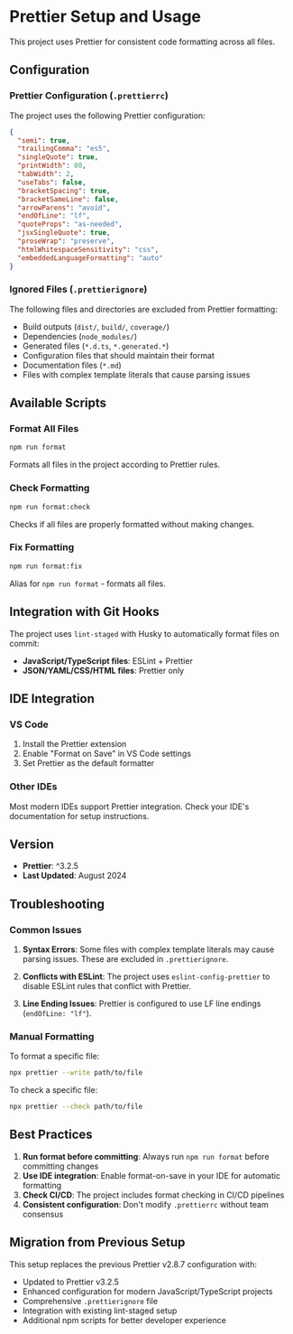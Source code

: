 # Prettier Setup and Usage

This project uses Prettier for consistent code formatting across all files.

## Configuration

### Prettier Configuration (`.prettierrc`)

The project uses the following Prettier configuration:

```json
{
  "semi": true,
  "trailingComma": "es5",
  "singleQuote": true,
  "printWidth": 80,
  "tabWidth": 2,
  "useTabs": false,
  "bracketSpacing": true,
  "bracketSameLine": false,
  "arrowParens": "avoid",
  "endOfLine": "lf",
  "quoteProps": "as-needed",
  "jsxSingleQuote": true,
  "proseWrap": "preserve",
  "htmlWhitespaceSensitivity": "css",
  "embeddedLanguageFormatting": "auto"
}
```

### Ignored Files (`.prettierignore`)

The following files and directories are excluded from Prettier formatting:

- Build outputs (`dist/`, `build/`, `coverage/`)
- Dependencies (`node_modules/`)
- Generated files (`*.d.ts`, `*.generated.*`)
- Configuration files that should maintain their format
- Documentation files (`*.md`)
- Files with complex template literals that cause parsing issues

## Available Scripts

### Format All Files
```bash
npm run format
```
Formats all files in the project according to Prettier rules.

### Check Formatting
```bash
npm run format:check
```
Checks if all files are properly formatted without making changes.

### Fix Formatting
```bash
npm run format:fix
```
Alias for `npm run format` - formats all files.

## Integration with Git Hooks

The project uses `lint-staged` with Husky to automatically format files on commit:

- **JavaScript/TypeScript files**: ESLint + Prettier
- **JSON/YAML/CSS/HTML files**: Prettier only

## IDE Integration

### VS Code
1. Install the Prettier extension
2. Enable "Format on Save" in VS Code settings
3. Set Prettier as the default formatter

### Other IDEs
Most modern IDEs support Prettier integration. Check your IDE's documentation for setup instructions.

## Version

- **Prettier**: ^3.2.5
- **Last Updated**: August 2024

## Troubleshooting

### Common Issues

1. **Syntax Errors**: Some files with complex template literals may cause parsing issues. These are excluded in `.prettierignore`.

2. **Conflicts with ESLint**: The project uses `eslint-config-prettier` to disable ESLint rules that conflict with Prettier.

3. **Line Ending Issues**: Prettier is configured to use LF line endings (`endOfLine: "lf"`).

### Manual Formatting

To format a specific file:
```bash
npx prettier --write path/to/file
```

To check a specific file:
```bash
npx prettier --check path/to/file
```

## Best Practices

1. **Run format before committing**: Always run `npm run format` before committing changes
2. **Use IDE integration**: Enable format-on-save in your IDE for automatic formatting
3. **Check CI/CD**: The project includes format checking in CI/CD pipelines
4. **Consistent configuration**: Don't modify `.prettierrc` without team consensus

## Migration from Previous Setup

This setup replaces the previous Prettier v2.8.7 configuration with:
- Updated to Prettier v3.2.5
- Enhanced configuration for modern JavaScript/TypeScript projects
- Comprehensive `.prettierignore` file
- Integration with existing lint-staged setup
- Additional npm scripts for better developer experience
